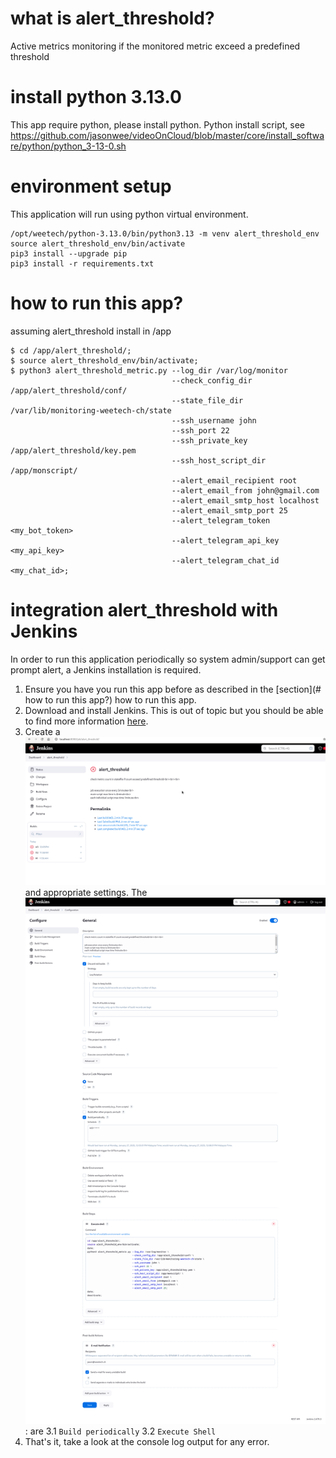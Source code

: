 # what is alert_threshold?
Active metrics monitoring if the monitored metric exceed a predefined threshold

# install python 3.13.0
This app require python, please install python. Python install script, see https://github.com/jasonwee/videoOnCloud/blob/master/core/install_software/python/python_3-13-0.sh

# environment setup
This application will run using python virtual environment.
```
/opt/weetech/python-3.13.0/bin/python3.13 -m venv alert_threshold_env
source alert_threshold_env/bin/activate
pip3 install --upgrade pip
pip3 install -r requirements.txt
```

# how to run this app?
assuming alert_threshold install in /app
```
$ cd /app/alert_threshold/;
$ source alert_threshold_env/bin/activate;
$ python3 alert_threshold_metric.py --log_dir /var/log/monitor
                                    --check_config_dir /app/alert_threshold/conf/
                                    --state_file_dir /var/lib/monitoring-weetech-ch/state
                                    --ssh_username john
                                    --ssh_port 22
                                    --ssh_private_key /app/alert_threshold/key.pem
                                    --ssh_host_script_dir /app/monscript/
                                    --alert_email_recipient root
                                    --alert_email_from john@gmail.com
                                    --alert_email_smtp_host localhost
                                    --alert_email_smtp_port 25
                                    --alert_telegram_token <my_bot_token>
                                    --alert_telegram_api_key <my_api_key>
                                    --alert_telegram_chat_id <my_chat_id>;
```

# integration alert_threshold with Jenkins
In order to run this application periodically so system admin/support can get
prompt alert, a Jenkins installation is required.
1. Ensure you have you run this app before as described in the [section](# how to run this app?) how to run this app.
2. Download and install Jenkins. This is out of topic but you should be able to
find more information [here](https://www.jenkins.io/download/).
3. Create a ![Freestyle Project](https://raw.githubusercontent.com/weetech-software/alert_threshold/refs/heads/main/docs/assets/alert_threshold_jenkins.png) and appropriate settings. The ![minimal required settings](https://raw.githubusercontent.com/weetech-software/alert_threshold/refs/heads/main/docs/assets/jenkins_alert_threshld_configuration.png):
are
3.1 `Build periodically`
3.2 `Execute Shell`
4. That's it, take a look at the console log output for any error.
